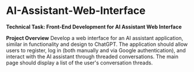 # AI-Assistant-Web-Interface

**Technical Task: Front-End Development for AI Assistant Web Interface**

**Project Overview**
Develop a web interface for an AI assistant application, similar in functionality and design to ChatGPT. 
The application should allow users to register, log in (both manually and via Google authentication), 
and interact with the AI assistant through threaded conversations. 
The main page should display a list of the user's conversation threads.
